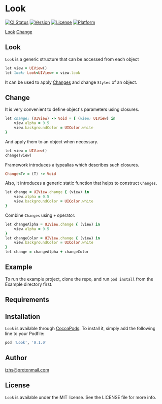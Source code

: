 # Look

[![CI Status](http://img.shields.io/travis/izhs/Look.svg?style=flat)](https://travis-ci.org/izhs/Look)
[![Version](https://img.shields.io/cocoapods/v/Look.svg?style=flat)](http://cocoapods.org/pods/Look)
[![License](https://img.shields.io/cocoapods/l/Look.svg?style=flat)](http://cocoapods.org/pods/Look)
[![Platform](https://img.shields.io/cocoapods/p/Look.svg?style=flat)](http://cocoapods.org/pods/Look)

[Look](#look)
[Change](#change)

## Look

`Look` is a generic structure that can be accessed from each object
```ruby
let view = UIView()
let look: Look<UIView> = view.look
```
It can be used to apply [Changes](#change) and change `Styles` of an object.

## Change

It is very convenient to define object's parameters using closures.
```ruby
let change: (UIView) -> Void = { (view: UIView) in
    view.alpha = 0.5
    view.backgroundColor = UIColor.white
}
```
And apply them to an object when necessary.
```ruby
let view = UIView()
change(view)
```
Framework introduces a typealias which describes such closures.
```ruby
Change<T> = (T) -> Void
```
Also, it introduces a generic static function that helps to construct `Changes`.
```ruby
let change = UIView.change { (view) in
    view.alpha = 0.5
    view.backgroundColor = UIColor.white
}
```
Combine `Changes` using `+` operator.
```ruby
let changeAlpha = UIView.change { (view) in
    view.alpha = 0.5
}
let changeColor = UIView.change { (view) in
    view.backgroundColor = UIColor.white
}
let change = changeAlpha + changeColor
```

## Example

To run the example project, clone the repo, and run `pod install` from the Example directory first.

## Requirements

## Installation

`Look` is available through [CocoaPods](http://cocoapods.org). To install
it, simply add the following line to your Podfile:

```ruby
pod 'Look', '0.1.0'
```

## Author

izhs@protonmail.com

## License

`Look` is available under the MIT license. See the LICENSE file for more info.
